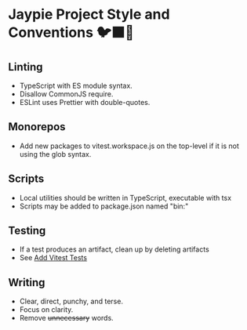 # Jaypie Project Style and Conventions 🐦‍⬛📙

## Linting

* TypeScript with ES module syntax.
* Disallow CommonJS require.
* ESLint uses Prettier with double-quotes.

## Monorepos

* Add new packages to vitest.workspace.js on the top-level if it is not using the glob syntax.

## Scripts

* Local utilities should be written in TypeScript, executable with tsx
* Scripts may be added to package.json named "bin:<utility>"

## Testing

* If a test produces an artifact, clean up by deleting artifacts
* See [Add Vitest Tests](./Jaypie_Add_Vitest_Tests.md)

## Writing

* Clear, direct, punchy, and terse.
* Focus on clarity.
* Remove ~~unnecessary~~ words.
